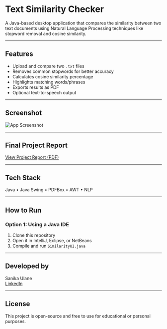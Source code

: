 # Text Similarity Checker

A Java-based desktop application that compares the similarity between two text documents using Natural Language Processing techniques like stopword removal and cosine similarity.

---

## Features
- Upload and compare two `.txt` files
- Removes common stopwords for better accuracy
- Calculates cosine similarity percentage
- Highlights matching words/phrases
- Exports results as PDF
- Optional text-to-speech output

---

## Screenshot

![App Screenshot](screenshots_and_FinalReport/)

---

## Final Project Report

[View Project Report (PDF)](screenshots_and_FinalReport/ProjectReport/Text_Similarity_Project_Report_Sanika_Ulane.pdf)

---

## Tech Stack
Java • Java Swing • PDFBox • AWT • NLP

---

## How to Run

### Option 1: Using a Java IDE
1. Clone this repository
2. Open it in IntelliJ, Eclipse, or NetBeans
3. Compile and run `SimilarityUI.java`

---

## Developed by
Sanika Ulane  
[LinkedIn](https://www.linkedin.com/in/sanika-ulane-299856266)

---

## License
This project is open-source and free to use for educational or personal purposes.

